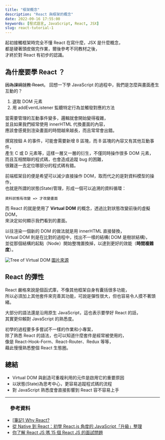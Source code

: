 ```yaml
---
title: "框架概念"
description: "React 與框架的概念"
date: 2022-09-16 17:55:00
keywords: [程式語言, JavaScript, React, JSX]
slug: react-tutorial-1
---
```


起初接觸框架時完全不懂 React 在寫什麼，JSX 是什麼概念，  
都是硬著頭皮做完作業，爾後參考不同教材之後，  
才終於對 React 有初步的認識。

## 為什麼要學 React ？

~~因為課綱就教 React~~。
回想一下學 JavaScript 的過程中，我們是怎麼與畫面產生互動的？

1. 選取 DOM 元素
2. 用 addEventListener 監聽特定行為並觸發對應的方法

當需要管理的互動事件變多，邏輯就會開始變得複雜，  
並且如果我們經常使用 innerHTML 代換畫面的內容，  
應該會感覺到渲染畫面的時間越來越長，而且常常會出錯。

撰寫按鈕 A 的事件，可能會需要新增 B 區塊，而 B 區塊的內容又有其他互動事件，  
產生 C 或 D 元素等，這樣一層又一層的衍生，不僅同時操作很多 DOM 元素，  
而且互相關聯的程式碼，也會造成追蹤 bug 的困難，  
很難逐一去定位哪部分的程式碼有錯。

前端框架目的便是希望可以減少直接操作 DOM，取而代之的是對資料模型的操作，  
也就是所謂的狀態(State)管理，形成一個可以追溯的資料循環：

`資料狀態有改變 => 才改變畫面`

而 React 的就是使用了 **Virtual DOM** 的概念，透過比對狀態改變前後的虛擬 DOM，  
來決定如何顯示我們看到的畫面。

以往渲染一個新的 DOM 的做法就是用 innerHTML 直接替換，  
Virtual DOM 則是在比對的過程中，找出不一樣的結構( DOM 是樹狀結構)，  
並從那個結構的起點（Node）開始整塊置換掉，以達到更好的效能（**時間複雜度**）。

![Tree of Virtual DOM](https://i1.wp.com/programmingwithmosh.com/wp-content/uploads/2018/11/lnrn_0201.png)
[圖片來源](https://i1.wp.com/programmingwithmosh.com/wp-content/uploads/2018/11/lnrn_0201.png)

## React 的彈性

React 嚴格來說是個函式庫，不像其他框架自身有囊括很多功能，  
所以必須加上其他套件來完善其功能，可說是彈性很大，但也容易令人摸不著頭緒。

大部分的語法還是沿用原生 JavaScript，這也表示要學好 React 的話，  
其實更仰賴對 JavaScript 的熟悉度。

初學的過程要多多嘗試不一樣的作業和小專案，  
除了熟悉 React 的語法，也可以知道什麼套件是經常被使用的，  
像是 React-Hook-Form、React-Router、Redux 等等，  
藉此慢慢熟悉整個 React 生態圈。

## 總結

- Virtual DOM 與創造可重複利用的元件是啟用它的重要原因
- 以狀態(State)為思考中心，更容易追蹤程式碼的流程
- 對 JavaScript 熟悉度會直接影響到 React 容不容易上手

---

### 　參考資料

- [[筆記] Why React?](https://medium.com/%E9%BA%A5%E5%85%8B%E7%9A%84%E5%8D%8A%E8%B7%AF%E5%87%BA%E5%AE%B6%E7%AD%86%E8%A8%98/%E7%AD%86%E8%A8%98-why-react-424f2abaf9a2)
- [從 Native 到 React：初學 React.js 角度的 JavaScript「升級」整理](https://hackmd.io/@BOBYZH/H1JqsfYg9)
- [你了解 React JS 嗎 15 個 React JS 的面試問題](https://linyencheng.github.io/2021/05/07/react-interview-questions/#React-%E6%9C%89%E4%BB%80%E9%BA%BC%E7%BC%BA%E9%BB%9E%E5%92%8C%E9%99%90%E5%88%B6)
